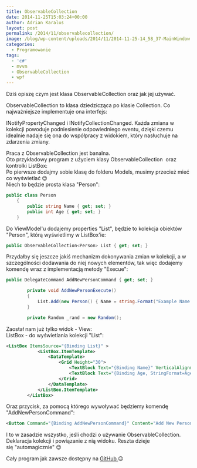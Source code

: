 ```yaml
---
title: ObservableCollection
date: 2014-11-25T15:03:24+00:00
author: Adrian Karalus
layout: post
permalink: /2014/11/observablecollection/
image: /blog/wp-content/uploads/2014/11/2014-11-25-14_58_37-MainWindow.png
categories:
  - Programowanie
tags:
  - 'c#'
  - mvvm
  - ObservableCollection
  - wpf
---
```

Dziś opiszę czym jest klasa ObservableCollection oraz jak jej używać.  
<!--more-->

  
ObservableCollection<T> to klasa dziedzicząca po klasie Collection<T>. Co najważniejsze implementuje ona interfejs:

INotifyPropertyChanged i INotifyCollectionChanged. Każda zmiana w kolekcji powoduje podniesienie odpowiedniego eventu, dzięki czemu idealnie nadaje się ona do współpracy z widokiem, który nasłuchuje na zdarzenia zmiany.

Praca z ObservableCollection jest banalna.  
Oto przykładowy program z użyciem klasy ObservableCollection  oraz kontrolki ListBox:  
Po pierwsze dodajmy sobie klasę do folderu Models, musimy przecież mieć co wyświetlać 😉  
Niech to będzie prosta klasa "Person":

```csharp
public class Person
    {
        public string Name { get; set; }
        public int Age { get; set; }
    }
```

Do ViewModel'u dodajemy properties "List", będzie to kolekcja obiektów "Person", którą wyświetlimy w ListBox'ie:

```csharp
public ObservableCollection<Person> List { get; set; }
```

Przydałby się jeszcze jakiś mechanizm dokonywania zmian w kolekcji, a w szczególności dodawania do niej nowych elementów, tak więc dodajemy komendę wraz z implementacją metody "Execue":

```csharp
public DelegateCommand AddNewPersonCommand { get; set; }

        private void AddNewPersonExecute()
        {
            List.Add(new Person() { Name = string.Format("Example Name #{0}", List.Count + 1), Age = _rand.Next(0 , 130) });
        }

        private Random _rand = new Random();
```

 

Zaostał nam już tylko widok - View:  
ListBox - do wyświetlania kolekcji "List":

```xml
<ListBox ItemsSource="{Binding List}" >
            <ListBox.ItemTemplate>
                <DataTemplate>
                    <Grid Height="30">
                        <TextBlock Text="{Binding Name}" VerticalAlignment="Top" HorizontalAlignment="Left"/>
                        <TextBlock Text="{Binding Age, StringFormat=Age: {0} }" VerticalAlignment="Bottom" HorizontalAlignment="Right"/>
                    </Grid>
                </DataTemplate>
            </ListBox.ItemTemplate>
        </ListBox>
```

Oraz przycisk, za pomocą którego wywoływać będziemy komendę "AddNewPersonCommand":

```xml
<Button Command="{Binding AddNewPersonCommand}" Content="Add New Person" VerticalAlignment="Center" HorizontalAlignment="Center" Padding="5,2"/>
```

I to w zasadzie wszystko, jeśli chodzi o używanie ObservableCollection. Deklaracja kolekcji i powiązanie z nią widoku. Reszta dzieje się "automagicznie" 😉

Cały program jak zawsze dostępny na [GitHub ](https://github.com/AdrianRamzes/ObservableCollectionExample)😉